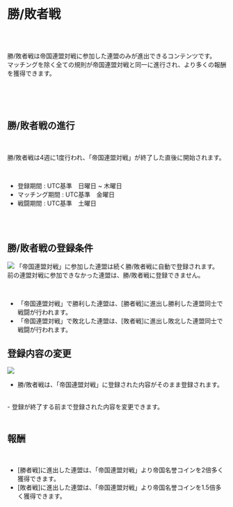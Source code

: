 # 勝/敗者戦

<br>
<br>

勝/敗者戦は帝国連盟対戦に参加した連盟のみが進出できるコンテンツです。
<br>
マッチングを除く全ての規則が帝国連盟対戦と同一に進行され、より多くの報酬を獲得できます。

<br>
<br>
<br>

## 勝/敗者戦の進行

<br>

勝/敗者戦は4週に1度行われ、「帝国連盟対戦」が終了した直後に開始されます。

<br>

- 登録期間 : UTC基準　日曜日 ~ 木曜日
- マッチング期間 : UTC基準　金曜日
- 戦闘期間 : UTC基準　土曜日

<br>
<br>

## 勝/敗者戦の登録条件
![](https://astrokings.s3.ap-northeast-2.amazonaws.com/html/img/help/1807_01.png)
「帝国連盟対戦」に参加した連盟は続く勝/敗者戦に自動で登録されます。<br>
前の連盟対戦に参加できなかった連盟は、勝/敗者戦に登録できません。

<br>

- 「帝国連盟対戦」で勝利した連盟は、[勝者戦]に進出し勝利した連盟同士で戦闘が行われます。<br>
- 「帝国連盟対戦」で敗北した連盟は、[敗者戦]に進出し敗北した連盟同士で戦闘が行われます。




## 登録内容の変更
![](https://astrokings.s3.ap-northeast-2.amazonaws.com/html/img/help/1807_02.png)
- 勝/敗者戦は、「帝国連盟対戦」に登録された内容がそのまま登録されます。
<br>
- 登録が終了する前まで登録された内容を変更できます。

<br>
<br>

## 報酬

<br>

- [勝者戦]に進出した連盟は、「帝国連盟対戦」より帝国名誉コインを2倍多く獲得できます。
- [敗者戦]に進出した連盟は、「帝国連盟対戦」より帝国名誉コインを1.5倍多く獲得できます。

